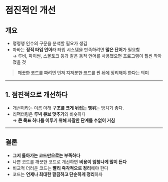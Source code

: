 # 점진적인 개선

## 개요

- 명령행 인수의 구문을 분석할 필요가 생김
- 자바는 **정적 타입 언어**라 타입 시스템을 만족하려면 **많은 단어**가 필요함  
  → 루비, 파이썬, 스몰토크 등과 같은 동적 언어를 사용했으면 프로그램이 훨씬 작아졌을 것

> **깨끗한 코드를 짜려면 먼저 지저분한 코드를 짠 뒤에 정리해야 한다는 의미**

---

## 1. 점진적으로 개선하다

- 개선이라는 이름 아래 **구조를 크게 뒤집는 행위**는 망치기 좋다.
- 리팩터링은 **루빅 큐브 맞추기**와 비슷하다  
  → **큰 목표 하나를 이루기 위해 자잘한 단계를 수없이 거침**

---

## 결론

- **그저 돌아가는 코드만으로는 부족하다**
- 나쁜 코드를 깨끗한 코드로 개선하면 **비용이 엄청나게 많이 든다**
- 비교적 더러운 코드는 **빨리 즉각적으로 정리**해야 한다
- 코드는 **언제나 최대한 깔끔하고 단순하게 정리**하자
